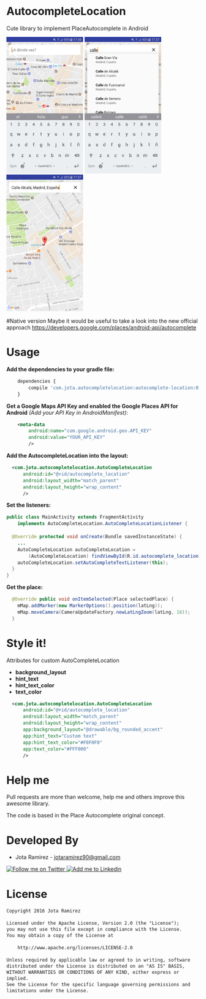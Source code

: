 # AutocompleteLocation
Cute library to implement PlaceAutocomplete in Android

<img src="art/init.png" width="200px" height="356px" />
<img src="art/autocomplete.png" width="200px" height="356px" />
<img src="art/place.png" width="200px" height="356px" />

#Native version
Maybe it would be useful to take a look into the new official approach
https://developers.google.com/places/android-api/autocomplete

# Usage
**Add the dependencies to your gradle file:**
```javascript
	dependencies {
    	compile 'com.jota.autocompletelocation:autocomplete-location:0.9.0'
	}
```
**Get a Google Maps API Key and enabled the Google Places API for Android** *(Add your API Key in AndroidManifest)*:

```xml
    <meta-data
        android:name="com.google.android.geo.API_KEY"
        android:value="YOUR_API_KEY"
        />
```
**Add the AutocompleteLocation into the layout:**
```xml
  <com.jota.autocompletelocation.AutoCompleteLocation
      android:id="@+id/autocomplete_location"
      android:layout_width="match_parent"
      android:layout_height="wrap_content"
      />
```
**Set the listeners:**
```java
public class MainActivity extends FragmentActivity
    implements AutoCompleteLocation.AutoCompleteLocationListener {

  @Override protected void onCreate(Bundle savedInstanceState) {
    ...
    AutoCompleteLocation autoCompleteLocation =
        (AutoCompleteLocation) findViewById(R.id.autocomplete_location);
    autoCompleteLocation.setAutoCompleteTextListener(this);
  }
}
```
**Get the place:**
```java
  @Override public void onItemSelected(Place selectedPlace) {
    mMap.addMarker(new MarkerOptions().position(latLng));
    mMap.moveCamera(CameraUpdateFactory.newLatLngZoom(latLng, 16));
  }
```

# Style it!
Attributes for custom AutoCompleteLocation
* __background_layout__
* __hint_text__ 
* __hint_text_color__
* __text_color__

```xml
  <com.jota.autocompletelocation.AutoCompleteLocation
      android:id="@+id/autocomplete_location"
      android:layout_width="match_parent"
      android:layout_height="wrap_content"
      app:background_layout="@drawable/bg_rounded_accent"
      app:hint_text="Custom text"
      app:hint_text_color="#F0F0F0"
      app:text_color="#FFF000"
      />
```

# Help me
Pull requests are more than welcome, help me and others improve this awesome library.

The code is based in the Place Autocomplete original concept.


# Developed By

* Jota Ramirez - <jotaramirez90@gmail.com>

<a href="https://twitter.com/JotaRamirez90">
  <img alt="Follow me on Twitter" src="https://image.freepik.com/iconos-gratis/twitter-logo_318-40209.jpg" height="60" width="60"/>
</a>
<a href="https://es.linkedin.com/in/josejuanramirez">
  <img alt="Add me to Linkedin" src="https://image.freepik.com/iconos-gratis/boton-del-logotipo-linkedin_318-84979.png" height="60" width="60"/>
</a>


# License
	Copyright 2016 Jota Ramirez

	Licensed under the Apache License, Version 2.0 (the "License");
	you may not use this file except in compliance with the License.
	You may obtain a copy of the License at

		http://www.apache.org/licenses/LICENSE-2.0

	Unless required by applicable law or agreed to in writing, software
	distributed under the License is distributed on an "AS IS" BASIS,
	WITHOUT WARRANTIES OR CONDITIONS OF ANY KIND, either express or implied.
	See the License for the specific language governing permissions and
	limitations under the License.

